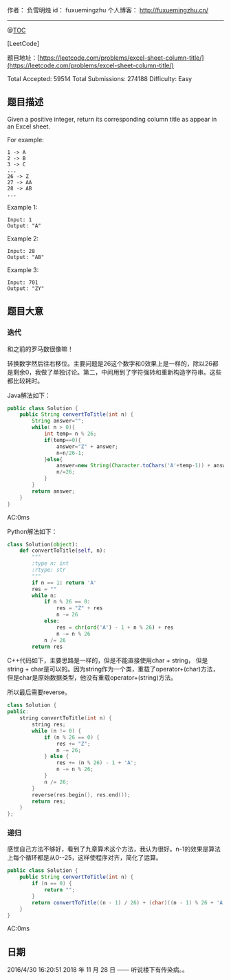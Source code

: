 作者： 负雪明烛
id：	fuxuemingzhu
个人博客：	http://fuxuemingzhu.cn/

---
@[TOC](目录)

[LeetCode]

题目地址：[https://leetcode.com/problems/excel-sheet-column-title/](https://leetcode.com/problems/excel-sheet-column-title/)

Total Accepted: 59514 Total Submissions: 274188 Difficulty: Easy


## 题目描述

Given a positive integer, return its corresponding column title as appear in an Excel sheet.

For example:

    1 -> A
    2 -> B
    3 -> C
    ...
    26 -> Z
    27 -> AA
    28 -> AB 
    ...

Example 1:

	Input: 1
	Output: "A"

Example 2:

	Input: 28
	Output: "AB"

Example 3:

	Input: 701
	Output: "ZY"

## 题目大意

### 迭代

和之前的罗马数很像嘛！

转换数字然后往右移位。主要问题是26这个数字和0效果上是一样的，除以26都是剩余0，我做了单独讨论。第二，中间用到了字符强转和重新构造字符串。这些都比较耗时。

Java解法如下：

```java
public class Solution {
    public String convertToTitle(int n) {
        String answer="";
        while( n > 0){
            int temp= n % 26;
            if(temp==0){
                answer="Z" + answer;
                n=n/26-1;
            }else{
                answer=new String(Character.toChars('A'+temp-1)) + answer;
                n/=26;
            }
        }
        return answer;
    }
}
```
AC:0ms

Python解法如下：

```python
class Solution(object):
    def convertToTitle(self, n):
        """
        :type n: int
        :rtype: str
        """
        if n == 1: return 'A'
        res = ""
        while n:
            if n % 26 == 0:
                res = "Z" + res
                n -= 26
            else:
                res = chr(ord('A') - 1 + n % 26) + res
                n -= n % 26
            n /= 26
        return res
```

C++代码如下，主要思路是一样的，但是不能直接使用char + string， 但是string + char是可以的。因为string作为一个类，重载了operator+(char)方法，但是char是原始数据类型，他没有重载operator+(string)方法。

所以最后需要reverse。

```cpp
class Solution {
public:
    string convertToTitle(int n) {
        string res;
        while (n != 0) {
            if (n % 26 == 0) {
                res += "Z";
                n -= 26;
            } else {
                res += (n % 26) - 1 + 'A';
                n -= n % 26;
            }
            n /= 26;
        }
        reverse(res.begin(), res.end());
        return res;
    }
};
```


### 递归

感觉自己方法不够好，看到了九章算术这个方法，我认为很好。n-1的效果是算法上每个循环都是从0--25，这样使程序对齐，简化了运算。

```java
public class Solution {
    public String convertToTitle(int n) {
        if (n == 0) {
            return "";
        }
        return convertToTitle((n - 1) / 26) + (char)((n - 1) % 26 + 'A');
    }
}
```
AC:0ms

## 日期

2016/4/30 16:20:51 
2018 年 11 月 28 日 —— 听说楼下有传染病。。
